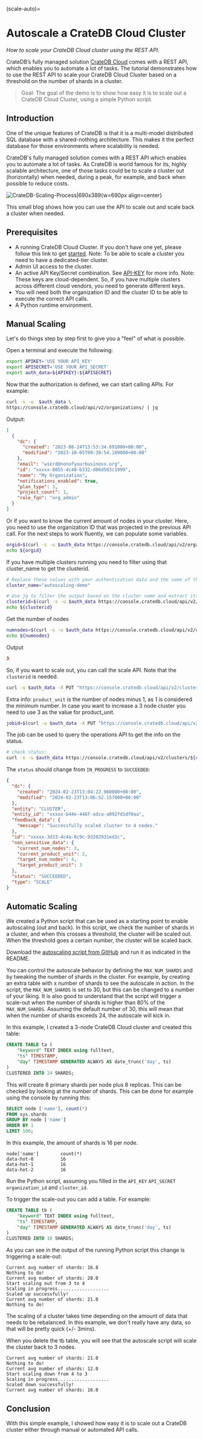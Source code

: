 (scale-auto)=

# Autoscale a CrateDB Cloud Cluster

_How to scale your CrateDB Cloud cluster using the REST API._

CrateDB’s fully managed solution [CrateDB Cloud] comes with a REST API,
which enables you to automate a lot of tasks. The tutorial demonstrates
how to use the REST API to scale your CrateDB Cloud Cluster based on a
threshold on the number of shards in a cluster.

> Goal: The goal of the demo is to show how easy it is to scale out a
> CrateDB Cloud Cluster, using a simple Python script.

## Introduction
One of the unique features of CrateDB is that it is a multi-model distributed SQL database with a shared-nothing architecture. This makes it the perfect database for those environments where scalability is needed.

CrateDB's fully managed solution comes with a REST API which enables you to automate a lot of tasks. As CrateDB is world famous for its, highly scalable architecture, one of those tasks could be to scale a cluster out (horizontally) when needed, during a peak, for example, and back when possible to reduce costs.

![CrateDB-Scaling-Process|690x389](https://github.com/user-attachments/assets/f9ba40ff-4cee-45f5-8bfb-d4125c037ea0){w=690px align=center}

This small blog shows how you can use the API to scale out and scale back a cluster when needed.


## Prerequisites
* A running CrateDB Cloud Cluster. If you don't have one yet, please follow this link to get [started][]. Note: To be able to scale a cluster you need to have a dedicated-tier cluster.
* Admin UI access to the cluster.
* An active API Key/Secret combination. See [API-KEY][] for more info.
  Note: These keys are cloud-dependent. So, if you have multiple clusters across different cloud vendors, you need to generate different keys.
* You will need both the organization ID and the cluster ID to be able to execute the correct API calls.
* A Python runtime environment.

[started]: https://cratedb.com/lp-crfree
[API-KEY]: https://cratedb.com/blog/introducing-api-tokens-for-cratedb-cloud


## Manual Scaling
Let's do things step by step first to give you a "feel" of what is possible.

Open a terminal and execute the following:

```bash
export APIKEY='USE YOUR API_KEY'
export APISECRET='USE YOUR API_SECRET'
export auth_data=${APIKEY}:${APISECRET}
```

Now that the authorization is defined, we can start calling APIs. For example:

```bash
curl -s -u  $auth_data \
https://console.cratedb.cloud/api/v2/organizations/ | jq
```

Output:
```json
[
  {
    "dc": {
      "created": "2023-08-24T13:53:34.691000+00:00",
      "modified": "2023-10-05T09:30:54.109000+00:00"
    },
    "email": "wierd@nonofyourbusiness.org",
    "id": "xxxxx-8055-4c48-b332-d06d583c1999",
    "name": "My Organization",
    "notifications_enabled": true,
    "plan_type": 3,
    "project_count": 1,
    "role_fqn": "org_admin"
  }
]
```

Or if you want to know the current amount of nodes in your cluster. Here, you need to use the organization ID that was projected in the previous API call. For the next steps to work fluently, we can populate some variables.

```bash
orgid=$(curl -s -u $auth_data https://console.cratedb.cloud/api/v2/organizations/ | jq -r '.[0].id')
echo ${orgid}
```

If you have multiple clusters running you need to filter using that cluster_name to get the clusterid.

```bash
# Replace these values with your authentication data and the name of the cluster you want to select
cluster_name="autoscaling-demo"

# Use jq to filter the output based on the cluster name and extract its ID
clusterid=$(curl -s -u $auth_data https://console.cratedb.cloud/api/v2/clusters/ | jq -r '.[] | select(.name == '\"$cluster_name\"') | .id')
echo ${clusterid}
```

Get the number of nodes
```bash
numnodes=$(curl -s -u $auth_data https://console.cratedb.cloud/api/v2/clusters/${clusterid}/ | jq -r '.num_nodes')
echo ${numnodes}
```
Output
```json
3
```
So, if you want to scale out, you can call the scale API. Note that the `clusterid` is needed.

```bash
curl -u $auth_data -X PUT "https://console.cratedb.cloud/api/v2/clusters/${clusterid}/scale/" -H "accept: application/json" -H "Content-Type: application/json" -d "{\"product_unit\":2}"
```

Extra info:
```product_unit``` is the number of nodes minus 1, as 1 is considered the minimum number. In case you want to increase a 3 node cluster you need to use 3 as the value for product_unit.

```bash
jobid=$(curl -u $auth_data -X PUT "https://console.cratedb.cloud/api/v2/clusters/${clusterid}/scale/" -H "accept: application/json" -H "Content-Type: application/json" -d "{\"product_unit\":$numnodes}" | jq -r '.last_async_operation.id')
```
The job can be used to query the operations API to get the info on the status.

```bash
# check status:
curl -s -u $auth_data https://console.cratedb.cloud/api/v2/clusters/${clusterid}/operations/ | jq --arg jobid "$jobid" '.operations[] | select(.id == $jobid)'
```
The `status` should change from `IN_PROGRESS` to `SUCCEEDED`:
```json
{
  "dc": {
    "created": "2024-02-23T13:04:22.960000+00:00",
    "modified": "2024-02-23T13:06:52.157000+00:00"
  },
  "entity": "CLUSTER",
  "entity_id": "xxxxx-b44e-446f-adca-a092fd1df0aa",
  "feedback_data": {
    "message": "Successfully scaled cluster to 4 nodes."
  },
  "id": "xxxxx-3d33-4c4a-8c9c-93202931ed1c",
  "non_sensitive_data": {
    "current_num_nodes": 3,
    "current_product_unit": 2,
    "target_num_nodes": 4,
    "target_product_unit": 3
  },
  "status": "SUCCEEDED",
  "type": "SCALE"
}
```


## Automatic Scaling

We created a Python script that can be used as a starting point to enable autoscaling (out and back). In this script, we check the number of shards in a cluster, and when this crosses a threshold, the cluster will be scaled out. When the threshold goes a certain number, the cluster will be scaled back.

Download the [autoscaling script from GitHub] and run it as indicated in the README.

You can control the autoscale behavior by defining the ``MAX_NUM_SHARDS`` and by tweaking the number of shards in the cluster. For example, by creating an extra table with x number of shards to see the autoscale in action. In the script, the ``MAX_NUM_SHARDS`` is set to 30, but this can be changed to a number of your liking. It is also good to understand that the script will trigger a scale-out when the number of shards is higher than 80% of the ``MAX_NUM_SHARDS``. Assuming the default number of 30, this will mean that when the number of shards exceeds 24, the autoscale will kick in.

In this example, I created a 3-node CrateDB Cloud cluster and created this table:

``` sql
CREATE TABLE ta (
    "keyword" TEXT INDEX using fulltext,
    "ts" TIMESTAMP,
    "day" TIMESTAMP GENERATED ALWAYS AS date_trunc('day', ts)
)
CLUSTERED INTO 24 SHARDS;
```

This will create 8 primary shards per node plus 8 replicas. This can be checked by looking at the number of shards. This can be done for example using the console by running this:

```sql
SELECT node ['name'], count(*)
FROM sys.shards
GROUP BY node ['name']
ORDER BY 1
LIMIT 100;
```

In this example, the amount of shards is 16 per node.

```
node['name']	    count(*)
data-hot-0	        16
data-hot-1	        16
data-hot-2	        16
```

Run the Python script, assuming you filled in the ```API_KEY``` ```API_SECRET``` ```organization_id``` and ```cluster_id```.

To trigger the scale-out you can add a table. For example:

```sql
CREATE TABLE tb (
    "keyword" TEXT INDEX using fulltext,
    "ts" TIMESTAMP,
    "day" TIMESTAMP GENERATED ALWAYS AS date_trunc('day', ts)
)
CLUSTERED INTO 18 SHARDS;
```

As you can see in the output of the running Python script this change is triggering a scale-out:
```text
Current avg number of shards: 16.8
Nothing to do!
Current avg number of shards: 28.0
Start scaling out from 3 to 4
Scaling in progress...................
Scaled up successfully!
Current avg number of shards: 21.0
Nothing to do!
```

The scaling of a cluster takes time depending on the amount of data that needs to be rebalanced. In this example, we don't really have any data, so that will be pretty quick (+/- 3mins).

When you delete the tb table, you will see that the autoscale script will scale the cluster back to 3 nodes.
```text
Current avg number of shards: 21.0
Nothing to do!
Current avg number of shards: 12.0
Start scaling down from 4 to 3
Scaling in progress...................
Scaled down successfully!
Current avg number of shards: 16.0
```


## Conclusion

With this simple example, I showed how easy it is to scale out a CrateDB cluster either through manual or automated API calls.


[autoscaling script from GitHub]: https://github.com/crate/cratedb-examples/tree/main/topic/autoscaling
[CrateDB Cloud]: https://cratedb.com/product/cloud
